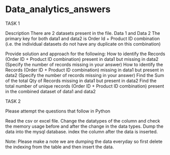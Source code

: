 # Data_analytics_answers
<p>
TASK 1

Description
There are 2 datasets present in the file. Data 1 and Data 2
The primary key for both data1 and data2 is Order Id + Product ID combination (i.e. the individual datasets do not have any duplicate on this combination)

Provide solution and approach for the following:
How to identify the Records (Order ID + Product ID combination) present in data1 but missing in data2 (Specify the number of records missing in your answer)
How to identify the Records (Order ID + Product ID combination) missing in data1 but present in data2 (Specify the number of records missing in your answer)
Find the Sum of the total Qty of Records missing in data1 but present in data2
Find the total number of unique records (Order ID + Product ID combination) present in the combined dataset of data1 and data2

</p>
<p>
TASK 2

Please attempt the questions that follow in Python

Read the csv or excel file. 
Change the datatypes of the column and check the memory usage before and after the change in the data types.
Dump the data into the mysql database.
index the column after the data is inserted.

Note: Please make a note we are dumping the data everyday so first delete the indexing from the table and then insert the data.

</p>
